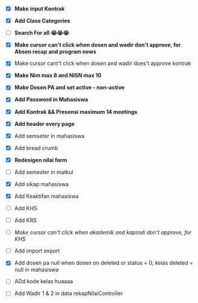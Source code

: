 - [x] **Make input Kontrak**
- [x] **Add Class Categories**
- [ ] **Search For all 😭😭😭**
- [x] **Make cursor can't click when dosen and wadir don't approve, for Absen recap and program news**
- [x] Make cursor cant't click when dosen and wadir does't approve kontrak
- [x] **Make Nim max 8 and NISN max 10**
- [x] **Make Dosen PA and set active - non-active**
- [x] **Add Password in Mahasiswa**
- [x] **Add Kontrak && Presensi maximum 14 meetings**
- [x] **Add header every page**
- [x] Add semseter in mahasiswa
- [x] Add bread crumb
- [x] **Redesigen nilai form** 
- [ ] Add semester in matkul
- [x] Add sikap mahasiswa
- [x] Add Keaktifan mahasiswa
- [ ] Add KHS
- [ ] Add KRS
- [ ] *Make cursor can't click when akademik and kaprodi don't approve, for KHS*
- [ ] Add import export 
- [x] Add dosen pa null when dosen on deleted or status = 0, kelas deleted = null in mahasiswa
- [ ] ADd kode kelas huaaaa
- [ ] Add Wadir 1 & 2 in data rekapNilaiController

